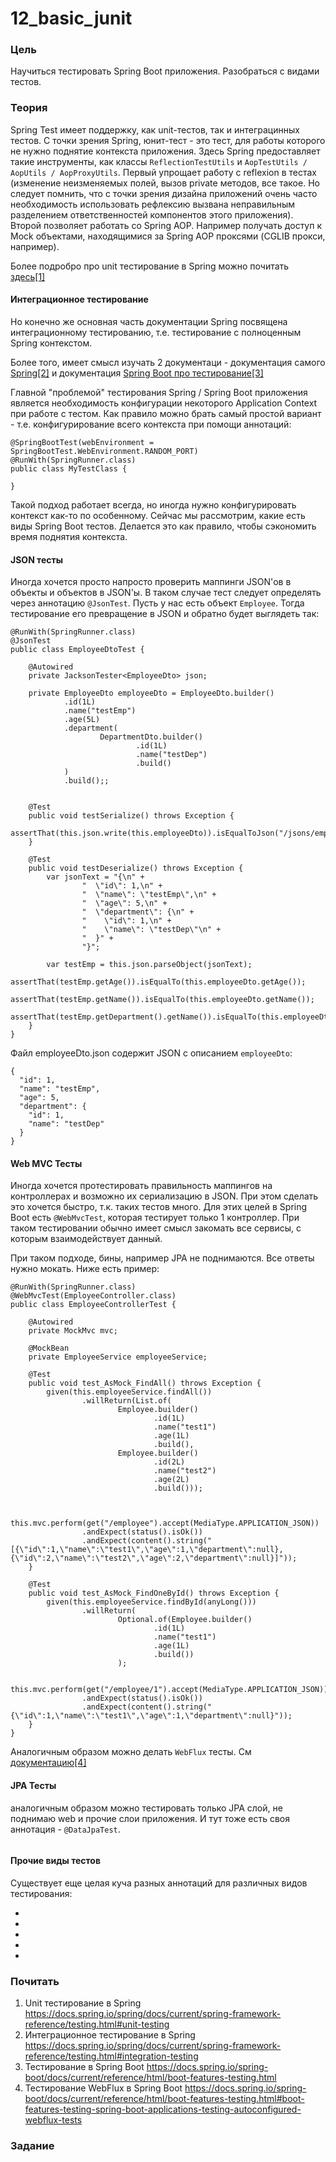 # 12_basic_junit

### Цель

Научиться тестировать Spring Boot приложения. Разобраться с видами тестов.

### Теория

Spring Test имеет поддержку, как unit-тестов, так и интеграцинных тестов. С точки зрения Spring, юнит-тест - это тест, для 
работы которого не нужно поднятие контекста приложения. Здесь Spring предоставляет такие инструменты, как классы ```ReflectionTestUtils```
 и ```AopTestUtils / AopUtils / AopProxyUtils```. Первый упрощает работу с reflexion в тестах (изменение неизменяемых полей, 
 вызов private методов, все такое. Но следует помнить, что с точки зрения дизайна приложений очень часто необходимость 
 использовать рефлексию вызвана неправильным разделением ответственностей компонентов этого приложения). Второй позволяет
 работать со Spring AOP. Например получать доступ к Mock объектами, находящимися за Spring AOP проксями (CGLIB прокси, например).

Более подробро про unit тестирование в Spring можно почитать [здесь[1]](https://docs.spring.io/spring/docs/current/spring-framework-reference/testing.html#unit-testing)

#### Интеграционное тестирование 

Но конечно же основная часть документации Spring посвящена интеграционному тестированию, т.е. тестирование с полноценным Spring контекстом.

Более того, имеет смысл изучать 2 документаци - документация самого [Spring[2]](https://docs.spring.io/spring/docs/current/spring-framework-reference/testing.html#integration-testing) 
 и документация [Spring Boot про тестирование[3]](https://docs.spring.io/spring-boot/docs/current/reference/html/boot-features-testing.html)

Главной "проблемой" тестирования Spring / Spring Boot приложения является необходимость конфигурации некоторого Application Context
при работе с тестом. Как правило можно брать самый простой вариант - т.е. конфигурирование всего контекста при помощи
аннотаций:
```
@SpringBootTest(webEnvironment = SpringBootTest.WebEnvironment.RANDOM_PORT)
@RunWith(SpringRunner.class)
public class MyTestClass {

}
```
Такой подход работает всегда, но иногда нужно конфигурировать контекст как-то по особенному. Сейчас мы рассмотрим, какие есть
виды Spring Boot тестов. Делается это как правило, чтобы сэкономить время поднятия контекста. 

#### JSON тесты

Иногда хочется просто напросто проверить маппинги JSON'ов в объекты и объектов в JSON'ы. В таком случае тест следует 
определять через аннотацию ```@JsonTest```. Пусть у нас есть объект ```Employee```. Тогда тестирование его превращение
в JSON и обратно будет выглядеть так:

```
@RunWith(SpringRunner.class)
@JsonTest
public class EmployeeDtoTest {

    @Autowired
    private JacksonTester<EmployeeDto> json;

    private EmployeeDto employeeDto = EmployeeDto.builder()
            .id(1L)
            .name("testEmp")
            .age(5L)
            .department(
                    DepartmentDto.builder()
                            .id(1L)
                            .name("testDep")
                            .build()
            )
            .build();;


    @Test
    public void testSerialize() throws Exception {
        assertThat(this.json.write(this.employeeDto)).isEqualToJson("/jsons/employeeDto.json");
    }

    @Test
    public void testDeserialize() throws Exception {
        var jsonText = "{\n" +
                "  \"id\": 1,\n" +
                "  \"name\": \"testEmp\",\n" +
                "  \"age\": 5,\n" +
                "  \"department\": {\n" +
                "    \"id\": 1,\n" +
                "    \"name\": \"testDep\"\n" +
                "  }" +
                "}";

        var testEmp = this.json.parseObject(jsonText);
        assertThat(testEmp.getAge()).isEqualTo(this.employeeDto.getAge());
        assertThat(testEmp.getName()).isEqualTo(this.employeeDto.getName());
        assertThat(testEmp.getDepartment().getName()).isEqualTo(this.employeeDto.getDepartment().getName());
    }
}

```

Файл employeeDto.json содержит JSON с описанием ```employeeDto```:
```
{
  "id": 1,
  "name": "testEmp",
  "age": 5,
  "department": {
    "id": 1,
    "name": "testDep"
  }
}
```


#### Web MVC Тесты

Иногда хочется протестировать правильность маппингов на контроллерах и возможно их сериализацию в JSON. При этом сделать 
это хочется быстро, т.к. таких тестов много. Для этих целей в Spring Boot есть ```@WebMvcTest```, которая тестирует 
только 1 контроллер. При таком тестировании обычно имеет смысл закомать все сервисы, с которым взаимодействует данный.

При таком подходе, бины, например JPA не поднимаются. Все ответы нужно мокать. Ниже есть пример:


```
@RunWith(SpringRunner.class)
@WebMvcTest(EmployeeController.class)
public class EmployeeControllerTest {

    @Autowired
    private MockMvc mvc;

    @MockBean
    private EmployeeService employeeService;

    @Test
    public void test_AsMock_FindAll() throws Exception {
        given(this.employeeService.findAll())
                .willReturn(List.of(
                        Employee.builder()
                                .id(1L)
                                .name("test1")
                                .age(1L)
                                .build(),
                        Employee.builder()
                                .id(2L)
                                .name("test2")
                                .age(2L)
                                .build()));


        this.mvc.perform(get("/employee").accept(MediaType.APPLICATION_JSON))
                .andExpect(status().isOk())
                .andExpect(content().string("[{\"id\":1,\"name\":\"test1\",\"age\":1,\"department\":null},{\"id\":2,\"name\":\"test2\",\"age\":2,\"department\":null}]"));
    }

    @Test
    public void test_AsMock_FindOneById() throws Exception {
        given(this.employeeService.findById(anyLong()))
                .willReturn(
                        Optional.of(Employee.builder()
                                .id(1L)
                                .name("test1")
                                .age(1L)
                                .build())
                        );

        this.mvc.perform(get("/employee/1").accept(MediaType.APPLICATION_JSON))
                .andExpect(status().isOk())
                .andExpect(content().string("{\"id\":1,\"name\":\"test1\",\"age\":1,\"department\":null}"));
    }
}
```

Аналогичным образом можно делать ```WebFlux``` тесты. См [документацию[4]](https://docs.spring.io/spring-boot/docs/current/reference/html/boot-features-testing.html#boot-features-testing-spring-boot-applications-testing-autoconfigured-webflux-tests)

#### JPA Тесты

аналогичным образом можно тестировать только JPA слой, не поднимаю web и прочие слои приложения. И тут тоже есть своя аннотация - 
```@DataJpaTest```.

```

```

#### Прочие виды тестов

Существует еще целая куча разных аннотаций для различных видов тестирования:

- 
-
-
-
-

### Почитать

1. Unit тестирование в Spring https://docs.spring.io/spring/docs/current/spring-framework-reference/testing.html#unit-testing
2. Интеграционное тестирование в Spring https://docs.spring.io/spring/docs/current/spring-framework-reference/testing.html#integration-testing
3. Тестирование в Spring Boot https://docs.spring.io/spring-boot/docs/current/reference/html/boot-features-testing.html
4. Тестирование WebFlux в Spring Boot https://docs.spring.io/spring-boot/docs/current/reference/html/boot-features-testing.html#boot-features-testing-spring-boot-applications-testing-autoconfigured-webflux-tests

### Задание
